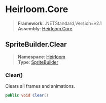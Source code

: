 # Heirloom.Core

> **Framework**: .NETStandard,Version=v2.1  
> **Assembly**: [Heirloom.Core][0]  

## SpriteBuilder.Clear

> **Namespace**: [Heirloom][0]  
> **Type**: [SpriteBuilder][1]  

### Clear()

Clears all frames and animations.

```cs
public void Clear()
```

[0]: ../Heirloom.Core.md
[1]: Heirloom.SpriteBuilder.md
